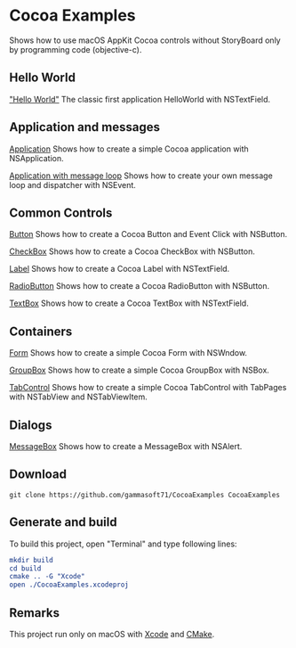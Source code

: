 
# Cocoa Examples

Shows how to use macOS AppKit Cocoa controls without StoryBoard only by programming code (objective-c).

## Hello World

["Hello World"](src/HelloWorld) The classic first application HelloWorld with NSTextField.

## Application and messages

[Application](src/Application) Shows how to create a simple Cocoa application with NSApplication.

[Application with message loop](src/ApplicationWithMessageLoop) Shows how to create your own message loop and dispatcher with NSEvent.

## Common Controls

[Button](src/Button) Shows how to create a Cocoa Button and Event Click with NSButton.

[CheckBox](src/CheckBox) Shows how to create a Cocoa CheckBox with NSButton.

[Label](src/Label) Shows how to create a Cocoa Label with NSTextField.

[RadioButton](src/RadioButton) Shows how to create a Cocoa RadioButton with NSButton.

[TextBox](src/TextBox) Shows how to create a Cocoa TextBox with NSTextField.

## Containers

[Form](src/Form) Shows how to create a simple Cocoa Form with NSWndow.

[GroupBox](src/GroupBox) Shows how to create a simple Cocoa GroupBox with NSBox.

[TabControl](src/TabControl) Shows how to create a simple Cocoa TabControl with TabPages with NSTabView and NSTabViewItem.

## Dialogs

[MessageBox](src/MessageBox) Shows how to create a MessageBox with NSAlert.

## Download

``` shell
git clone https://github.com/gammasoft71/CocoaExamples CocoaExamples

```

## Generate and build

To build this project, open "Terminal" and type following lines:

``` cmake
mkdir build
cd build
cmake .. -G "Xcode"
open ./CocoaExamples.xcodeproj
```

## Remarks

This project run only on macOS with [Xcode](https://developer.apple.com/xcode) and [CMake](https://cmake.org).
